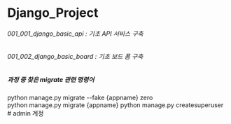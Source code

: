 # Django_Project

###### 001_001_django_basic_api : 기초 API 서비스 구축
###### 001_002_django_basic_board : 기초 보드 폼 구축

##### 과정 중 찾은 migrate 관련 명령어
python manage.py migrate --fake {appname} zero<br>
python manage.py migrate {appname}
python manage.py createsuperuser # admin 계정